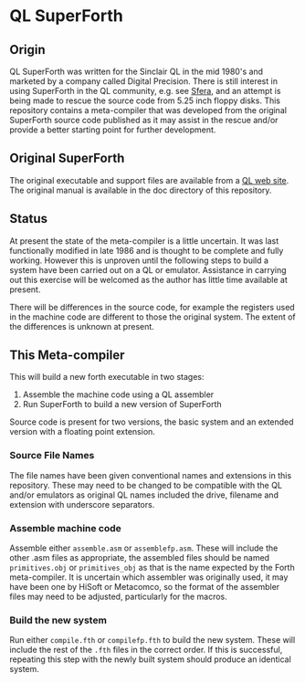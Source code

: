 # QL SuperForth #

## Origin ##
QL SuperForth was written for the Sinclair QL in the mid 1980's and marketed by a company called Digital Precision. There is still interest in using SuperForth in the QL community, e.g. see [Sfera](https://github.com/programandala-net/sfera), and an attempt is being made to rescue the source code from 5.25 inch floppy disks. This repository contains a meta-compiler that was developed from the original SuperForth source code published as it may assist in the rescue and/or provide a better starting point for further development.
## Original SuperForth ##
The original executable and support files are available from a [QL web site](http://www.dilwyn.me.uk/language/index.html). The original manual is available in the doc directory of this repository.

## Status ##
At present the state of the meta-compiler is a little uncertain. It was last functionally modified in late 1986 and is thought to be complete and fully working. However this is unproven until the following steps to build a system have been carried out on a QL or emulator. Assistance in carrying out this exercise will be welcomed as the author has little time available at present.

There will be differences in the source code, for example the registers used in the machine code are different to those the original system. The extent of the differences is unknown at present. 

## This Meta-compiler ##
This will build a new forth executable in two stages:

1. Assemble the machine code using a QL assembler
2. Run SuperForth to build a new version of SuperForth

Source code is present for two versions, the basic system and an extended version with a floating point extension.

### Source File Names ###
The file names have been given conventional names and extensions in this repository. These may need to be changed to be compatible with the QL and/or emulators as original QL names included the drive, filename and extension with underscore separators.

### Assemble machine code ###
Assemble either `assemble.asm` or `assemblefp.asm`. These will include the other .asm files as appropriate, the assembled files should be named `primitives.obj` or `primitives_obj` as that is the name expected by the Forth meta-compiler. It is uncertain which assembler was originally used, it may have been one by HiSoft or Metacomco, so the format of the assembler files may need to be adjusted, particularly for the macros. 

### Build the new system ###
Run either `compile.fth` or `compilefp.fth` to build the new system. These will include the rest of the `.fth` files in the correct order. If this is successful, repeating this step with the newly built system should produce an identical system.